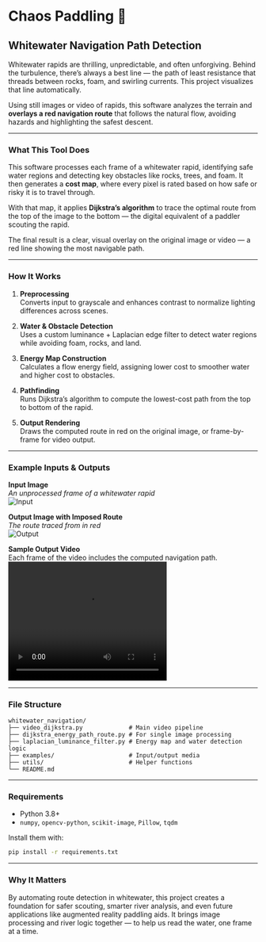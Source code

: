 # Chaos Paddling 🛶

## Whitewater Navigation Path Detection

Whitewater rapids are thrilling, unpredictable, and often unforgiving. Behind the turbulence, there’s always a best line — the path of least resistance that threads between rocks, foam, and swirling currents. This project visualizes that line automatically.

Using still images or video of rapids, this software analyzes the terrain and **overlays a red navigation route** that follows the natural flow, avoiding hazards and highlighting the safest descent.

---

### What This Tool Does

This software processes each frame of a whitewater rapid, identifying safe water regions and detecting key obstacles like rocks, trees, and foam. It then generates a **cost map**, where every pixel is rated based on how safe or risky it is to travel through.

With that map, it applies **Dijkstra’s algorithm** to trace the optimal route from the top of the image to the bottom — the digital equivalent of a paddler scouting the rapid.

The final result is a clear, visual overlay on the original image or video — a red line showing the most navigable path.

---

### How It Works

1. **Preprocessing**  
   Converts input to grayscale and enhances contrast to normalize lighting differences across scenes.

2. **Water & Obstacle Detection**  
   Uses a custom luminance + Laplacian edge filter to detect water regions while avoiding foam, rocks, and land.

3. **Energy Map Construction**  
   Calculates a flow energy field, assigning lower cost to smoother water and higher cost to obstacles.

4. **Pathfinding**  
   Runs Dijkstra’s algorithm to compute the lowest-cost path from the top to bottom of the rapid.

5. **Output Rendering**  
   Draws the computed route in red on the original image, or frame-by-frame for video output.

---

### Example Inputs & Outputs

**Input Image**  
*An unprocessed frame of a whitewater rapid*  
![Input](test_images/13_dark_test4.jpg)

**Output Image with Imposed Route**  
*The route traced from in red*  
![Output](Image&#32Results/13_image_result.jpg')

**Sample Output Video**  
Each frame of the video includes the computed navigation path.  
<video src="test_videos/04c_augmented_frames_only.mp4" width="320" height="240" controls></video>

---

### File Structure

```
whitewater_navigation/
├── video_dijkstra.py             # Main video pipeline
├── dijkstra_energy_path_route.py # For single image processing
├── laplacian_luminance_filter.py # Energy map and water detection logic
├── examples/                     # Input/output media
├── utils/                        # Helper functions
└── README.md
```

---

### Requirements

- Python 3.8+
- `numpy`, `opencv-python`, `scikit-image`, `Pillow`, `tqdm`

Install them with:

```bash
pip install -r requirements.txt
```

---

### Why It Matters

By automating route detection in whitewater, this project creates a foundation for safer scouting, smarter river analysis, and even future applications like augmented reality paddling aids. It brings image processing and river logic together — to help us read the water, one frame at a time.
